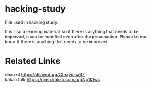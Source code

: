 # hacking-study
File used in hacking study.

It is also a learning material, so if there is anything that needs to be improved, it can be modified even after the presentation. Please let me know if there is anything that needs to be improved.

# Related Links
discord https://discord.gg/22nzydmzB7 \
kakao talk https://open.kakao.com/o/gNp1K1wc
